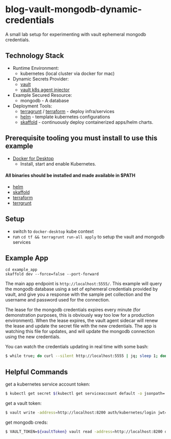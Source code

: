# blog-vault-mongodb-dynamic-credentials

A small lab setup for experimenting with vault ephemeral mongodb credentials.

## Technology Stack
- Runtime Environment:
  - kubernetes (local cluster via docker for mac)
- Dynamic Secrets Provider:
  - [vault](https://www.vaultproject.io/)
  - [vault k8s agent injector](https://www.vaultproject.io/docs/platform/k8s/injector)
- Example Secured Resource:
  - mongodb - A database
- Deployment Tools:
  - [terragrunt](https://terragrunt.gruntwork.io/) / [terraform](https://www.terraform.io/) - deploy infra/services
  - [helm](https://helm.sh/) - template kubernetes configurations
  - [skaffold](https://skaffold.dev/) - continuously deploy containerized apps/helm charts.

## Prerequisite tooling you must install to use this example
 - [Docker for Desktop](https://www.docker.com/products/docker-desktop)
   - Install, start and enable Kubernetes.

#### All binaries should be installed and made available in $PATH
 - [helm](https://helm.sh/docs/intro/quickstart/#install-helm)
 - [skaffold](https://skaffold.dev/docs/install/)
 - [terraform](https://www.terraform.io/downloads.html)
 - [terrgrunt](https://terragrunt.gruntwork.io/docs/getting-started/install/)

## Setup
- switch to `docker-desktop` kube context
- run `cd tf && terragrunt run-all apply` to setup the vault and mongodb services

## Example App
```
cd example_app
skaffold dev --force=false --port-forward
```
The main app endpoint is `http://localhost:5555/`. This example will query the mongodb database using
a set of ephemeral credentials provided by vault, and give you a response with the sample
pet collection and the username and password used for the connection.

The lease for the mongodb credentials expires every minute (for demonstration purposes, this
is obviously way too low for a production environment). When the lease expires, the vault agent
sidecar will renew the lease and update the secret file with the new credentials. The app is watching
this file for updates, and will update the mongodb connection using the new credentials.

You can watch the credentials updating in real time with some bash:

```bash
$ while true; do curl --silent http://localhost:5555 | jq; sleep 1; done
```

## Helpful Commands

get a kubernetes service account token:

```bash
$ kubectl get secret $(kubectl get serviceaccount default -o jsonpath='{.secrets[0].name}') -o jsonpath='{.data.token}' | base64 -D
```

get a vault token:

```bash
$ vault write -address=http://localhost:8200 auth/kubernetes/login jwt=${serviceAccountToken} role=test -format=json
```

get mongodb creds:

```bash
$ VAULT_TOKEN=${vaultToken} vault read -address=http://localhost:8200 database/creds/mongodb
```
